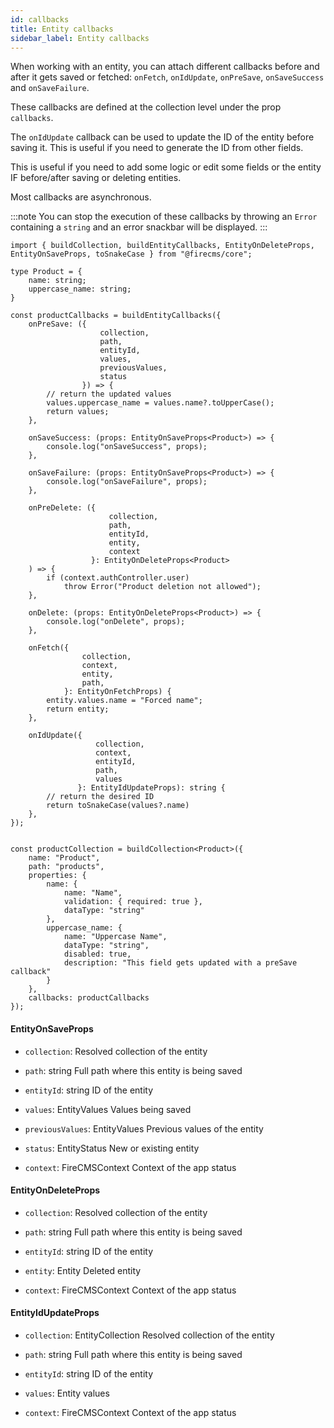 ```yaml
---
id: callbacks
title: Entity callbacks
sidebar_label: Entity callbacks
---
```


When working with an entity, you can attach different callbacks before and
after it gets saved or fetched:
`onFetch`, `onIdUpdate`, `onPreSave`, `onSaveSuccess` and `onSaveFailure`.

These callbacks are defined at the collection level under the prop `callbacks`.

The `onIdUpdate` callback can be used to update the ID of the entity before
saving it. This is useful if you need to generate the ID from other fields.

This is useful if you need to add some logic or edit some fields or the entity
IF before/after saving or deleting entities.

Most callbacks are asynchronous.

:::note 
You can stop the execution of these callbacks by throwing an `Error`
containing a `string` and an error snackbar will be displayed.
:::

```tsx
import { buildCollection, buildEntityCallbacks, EntityOnDeleteProps, EntityOnSaveProps, toSnakeCase } from "@firecms/core";

type Product = {
    name: string;
    uppercase_name: string;
}

const productCallbacks = buildEntityCallbacks({
    onPreSave: ({
                    collection,
                    path,
                    entityId,
                    values,
                    previousValues,
                    status
                }) => {
        // return the updated values
        values.uppercase_name = values.name?.toUpperCase();
        return values;
    },

    onSaveSuccess: (props: EntityOnSaveProps<Product>) => {
        console.log("onSaveSuccess", props);
    },

    onSaveFailure: (props: EntityOnSaveProps<Product>) => {
        console.log("onSaveFailure", props);
    },

    onPreDelete: ({
                      collection,
                      path,
                      entityId,
                      entity,
                      context
                  }: EntityOnDeleteProps<Product>
    ) => {
        if (context.authController.user)
            throw Error("Product deletion not allowed");
    },

    onDelete: (props: EntityOnDeleteProps<Product>) => {
        console.log("onDelete", props);
    },

    onFetch({
                collection,
                context,
                entity,
                path,
            }: EntityOnFetchProps) {
        entity.values.name = "Forced name";
        return entity;
    },

    onIdUpdate({
                   collection,
                   context,
                   entityId,
                   path,
                   values
               }: EntityIdUpdateProps): string {
        // return the desired ID
        return toSnakeCase(values?.name)
    },
});


const productCollection = buildCollection<Product>({
    name: "Product",
    path: "products",
    properties: {
        name: {
            name: "Name",
            validation: { required: true },
            dataType: "string"
        },
        uppercase_name: {
            name: "Uppercase Name",
            dataType: "string",
            disabled: true,
            description: "This field gets updated with a preSave callback"
        }
    },
    callbacks: productCallbacks
});
```

#### EntityOnSaveProps

* `collection`: Resolved collection of the entity

* `path`: string Full path where this entity is being saved

* `entityId`: string ID of the entity

* `values`: EntityValues Values being saved

* `previousValues`: EntityValues Previous values of the entity

* `status`: EntityStatus New or existing entity

* `context`: FireCMSContext Context of the app status


#### EntityOnDeleteProps

* `collection`:  Resolved collection of the entity

* `path`: string Full path where this entity is being saved

* `entityId`: string ID of the entity

* `entity`: Entity Deleted entity

* `context`: FireCMSContext Context of the app status


#### EntityIdUpdateProps

* `collection`: EntityCollection Resolved collection of the entity

* `path`: string Full path where this entity is being saved

* `entityId`: string ID of the entity

* `values`: Entity values

* `context`: FireCMSContext Context of the app status

